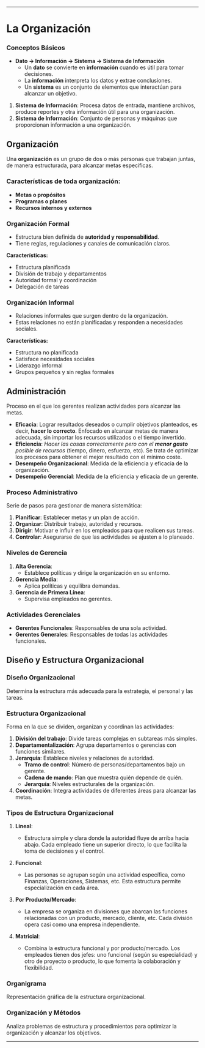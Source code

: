 -- -
# La Organización

### Conceptos Básicos

- **Dato → Información → Sistema → Sistema de Información**
    - Un **dato** se convierte en **información** cuando es útil para tomar decisiones.
    - La **información** interpreta los datos y extrae conclusiones.
    - Un **sistema** es un conjunto de elementos que interactúan para alcanzar un objetivo.

1. **Sistema de Información**: Procesa datos de entrada, mantiene archivos, produce reportes y otra información útil para una organización.
2. **Sistema de Información**: Conjunto de personas y máquinas que proporcionan información a una organización.

## Organización

Una **organización** es un grupo de dos o más personas que trabajan juntas, de manera estructurada, para alcanzar metas específicas.

### Características de toda organización:

- **Metas o propósitos**
- **Programas o planes**
- **Recursos internos y externos**

### Organización Formal

- Estructura bien definida de **autoridad y responsabilidad**.
- Tiene reglas, regulaciones y canales de comunicación claros.

**Características:**

- Estructura planificada
- División de trabajo y departamentos
- Autoridad formal y coordinación
- Delegación de tareas

### Organización Informal

- Relaciones informales que surgen dentro de la organización.
- Estas relaciones no están planificadas y responden a necesidades sociales.

**Características:**

- Estructura no planificada
- Satisface necesidades sociales
- Liderazgo informal
- Grupos pequeños y sin reglas formales

## Administración

Proceso en el que los gerentes realizan actividades para alcanzar las metas.

- **Eficacia**: Lograr resultados deseados o cumplir objetivos planteados, es decir, **hacer lo correcto**. Enfocado en alcanzar metas de manera adecuada, sin importar los recursos utilizados o el tiempo invertido.
- **Eficiencia**: *Hacer las cosas correctamente pero con el **menor gasto** posible de recursos* (tiempo, dinero, esfuerzo, etc). Se trata de optimizar los procesos para obtener el mejor resultado con el mínimo coste.
- **Desempeño Organizacional**: Medida de la eficiencia y eficacia de la organización.
- **Desempeño Gerencial**: Medida de la eficiencia y eficacia de un gerente.

### Proceso Administrativo

Serie de pasos para gestionar de manera sistemática:

1. **Planificar**: Establecer metas y un plan de acción.
2. **Organizar**: Distribuir trabajo, autoridad y recursos.
3. **Dirigir**: Motivar e influir en los empleados para que realicen sus tareas.
4. **Controlar**: Asegurarse de que las actividades se ajusten a lo planeado.

### Niveles de Gerencia

1. **Alta Gerencia**:
    - Establece políticas y dirige la organización en su entorno.
2. **Gerencia Media**:
    - Aplica políticas y equilibra demandas.
3. **Gerencia de Primera Línea**:
    - Supervisa empleados no gerentes.

### Actividades Gerenciales

- **Gerentes Funcionales**: Responsables de una sola actividad.
- **Gerentes Generales**: Responsables de todas las actividades funcionales.

## Diseño y Estructura Organizacional

### Diseño Organizacional

Determina la estructura más adecuada para la estrategia, el personal y las tareas.

### Estructura Organizacional

Forma en la que se dividen, organizan y coordinan las actividades:

1. **División del trabajo**: Divide tareas complejas en subtareas más simples.
2. **Departamentalización**: Agrupa departamentos o gerencias con funciones similares.
3. **Jerarquía**: Establece niveles y relaciones de autoridad.
    - **Tramo de control**: Número de personas/departamentos bajo un gerente.
    - **Cadena de mando**: Plan que muestra quién depende de quién.
    - **Jerarquía**: Niveles estructurales de la organización.
4. **Coordinación**: Integra actividades de diferentes áreas para alcanzar las metas.
### Tipos de Estructura Organizacional

1. **Lineal**:  
   - Estructura simple y clara donde la autoridad fluye de arriba hacia abajo. Cada empleado tiene un superior directo, lo que facilita la toma de decisiones y el control.

2. **Funcional**:  
   - Las personas se agrupan según una actividad específica, como Finanzas, Operaciones, Sistemas, etc. Esta estructura permite especialización en cada área.

3. **Por Producto/Mercado**:  
   - La empresa se organiza en divisiones que abarcan las funciones relacionadas con un producto, mercado, cliente, etc. Cada división opera casi como una empresa independiente.

4. **Matricial**:  
   - Combina la estructura funcional y por producto/mercado. Los empleados tienen dos jefes: uno funcional (según su especialidad) y otro de proyecto o producto, lo que fomenta la colaboración y flexibilidad.
### Organigrama

Representación gráfica de la estructura organizacional.
### Organización y Métodos

Analiza problemas de estructura y procedimientos para optimizar la organización y alcanzar los objetivos.
-- -
